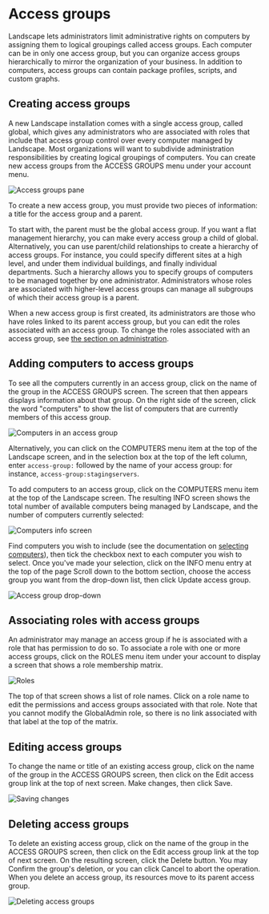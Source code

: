 
# Access groups

Landscape lets administrators limit administrative rights on computers by
assigning them to logical groupings called access groups. Each computer can be
in only one access group, but you can organize access groups hierarchically to
mirror the organization of your business. In addition to computers, access
groups can contain package profiles, scripts, and custom graphs.

## Creating access groups

A new Landscape installation comes with a single access group, called global,
which gives any administrators who are associated with roles that include that
access group control over every computer managed by Landscape. Most
organizations will want to subdivide administration responsibilities by
creating logical groupings of computers. You can create new access groups from
the ACCESS GROUPS menu under your account menu.

![Access groups pane](../media/accessgroups1.png)

  

To create a new access group, you must provide two pieces of information: a
title for the access group and a parent.

To start with, the parent must be the global access group. If you want a flat
management hierarchy, you can make every access group a child of global.
Alternatively, you can use parent/child relationships to create a hierarchy of
access groups. For instance, you could specify different sites at a high
level, and under them individual buildings, and finally individual
departments. Such a hierarchy allows you to specify groups of computers to be
managed together by one administrator. Administrators whose roles are
associated with higher-level access groups can manage all subgroups of which
their access group is a parent.

When a new access group is first created, its administrators are those who
have roles linked to its parent access group, but you can edit the roles
associated with an access group. To change the roles associated with an access
group, see [the section on administration](##REF##05#associatingadmins).

## Adding computers to access groups

To see all the computers currently in an access group, click on the name of
the group in the ACCESS GROUPS screen. The screen that then appears displays
information about that group. On the right side of the screen, click the word
"computers" to show the list of computers that are currently members of this
access group.

![Computers in an access group](../media/accessgroups2.png)

  
Alternatively, you can click on the COMPUTERS menu item at the top of the
Landscape screen, and in the selection box at the top of the left column,
enter `access-group:` followed by the name of your access group: for instance,
`access-group:stagingservers`.

To add computers to an access group, click on the COMPUTERS menu item at the
top of the Landscape screen. The resulting INFO screen shows the total number
of available computers being managed by Landscape, and the number of computers
currently selected:

![Computers info screen](../media/accessgroups3.png)

Find computers you wish to include (see the documentation on [selecting
computers](##REF##/ch06.html#selectingcomputers)), then tick the checkbox next
to each computer you wish to select. Once you've made your selection, click on
the INFO menu entry at the top of the page Scroll down to the bottom section,
choose the access group you want from the drop-down list, then click Update
access group.

![Access group drop-down](../media/accessgroups4.png)

  

## Associating roles with access groups

An administrator may manage an access group if he is associated with a role
that has permission to do so. To associate a role with one or more access
groups, click on the ROLES menu item under your account to display a screen
that shows a role membership matrix.

![Roles](../media/accessgroups5.png)

  
The top of that screen shows a list of role names. Click on a role name to
edit the permissions and access groups associated with that role. Note that
you cannot modify the GlobalAdmin role, so there is no link associated with
that label at the top of the matrix.

## Editing access groups

To change the name or title of an existing access group, click on the name of
the group in the ACCESS GROUPS screen, then click on the Edit access group
link at the top of next screen. Make changes, then click Save.

![Saving changes](../media/accessgroups6.png)

  

## Deleting access groups

To delete an existing access group, click on the name of the group in the
ACCESS GROUPS screen, then click on the Edit access group link at the top of
next screen. On the resulting screen, click the Delete button. You may Confirm
the group's deletion, or you can click Cancel to abort the operation. When you
delete an access group, its resources move to its parent access group.

![Deleting access groups](../media/accessgroups7.png)

  
